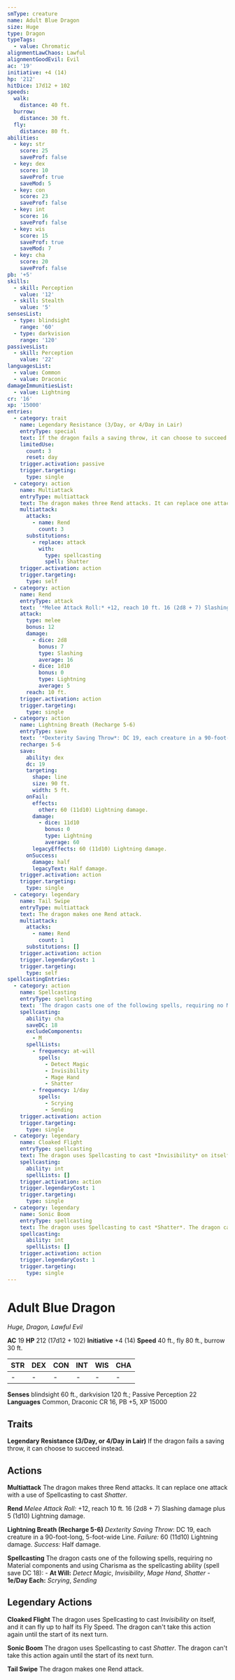 ```yaml
---
smType: creature
name: Adult Blue Dragon
size: Huge
type: Dragon
typeTags:
  - value: Chromatic
alignmentLawChaos: Lawful
alignmentGoodEvil: Evil
ac: '19'
initiative: +4 (14)
hp: '212'
hitDice: 17d12 + 102
speeds:
  walk:
    distance: 40 ft.
  burrow:
    distance: 30 ft.
  fly:
    distance: 80 ft.
abilities:
  - key: str
    score: 25
    saveProf: false
  - key: dex
    score: 10
    saveProf: true
    saveMod: 5
  - key: con
    score: 23
    saveProf: false
  - key: int
    score: 16
    saveProf: false
  - key: wis
    score: 15
    saveProf: true
    saveMod: 7
  - key: cha
    score: 20
    saveProf: false
pb: '+5'
skills:
  - skill: Perception
    value: '12'
  - skill: Stealth
    value: '5'
sensesList:
  - type: blindsight
    range: '60'
  - type: darkvision
    range: '120'
passivesList:
  - skill: Perception
    value: '22'
languagesList:
  - value: Common
  - value: Draconic
damageImmunitiesList:
  - value: Lightning
cr: '16'
xp: '15000'
entries:
  - category: trait
    name: Legendary Resistance (3/Day, or 4/Day in Lair)
    entryType: special
    text: If the dragon fails a saving throw, it can choose to succeed instead.
    limitedUse:
      count: 3
      reset: day
    trigger.activation: passive
    trigger.targeting:
      type: single
  - category: action
    name: Multiattack
    entryType: multiattack
    text: The dragon makes three Rend attacks. It can replace one attack with a use of Spellcasting to cast *Shatter*.
    multiattack:
      attacks:
        - name: Rend
          count: 3
      substitutions:
        - replace: attack
          with:
            type: spellcasting
            spell: Shatter
    trigger.activation: action
    trigger.targeting:
      type: self
  - category: action
    name: Rend
    entryType: attack
    text: '*Melee Attack Roll:* +12, reach 10 ft. 16 (2d8 + 7) Slashing damage plus 5 (1d10) Lightning damage.'
    attack:
      type: melee
      bonus: 12
      damage:
        - dice: 2d8
          bonus: 7
          type: Slashing
          average: 16
        - dice: 1d10
          bonus: 0
          type: Lightning
          average: 5
      reach: 10 ft.
    trigger.activation: action
    trigger.targeting:
      type: single
  - category: action
    name: Lightning Breath (Recharge 5-6)
    entryType: save
    text: '*Dexterity Saving Throw*: DC 19, each creature in a 90-foot-long, 5-foot-wide Line. *Failure:*  60 (11d10) Lightning damage. *Success:*  Half damage.'
    recharge: 5-6
    save:
      ability: dex
      dc: 19
      targeting:
        shape: line
        size: 90 ft.
        width: 5 ft.
      onFail:
        effects:
          other: 60 (11d10) Lightning damage.
        damage:
          - dice: 11d10
            bonus: 0
            type: Lightning
            average: 60
        legacyEffects: 60 (11d10) Lightning damage.
      onSuccess:
        damage: half
        legacyText: Half damage.
    trigger.activation: action
    trigger.targeting:
      type: single
  - category: legendary
    name: Tail Swipe
    entryType: multiattack
    text: The dragon makes one Rend attack.
    multiattack:
      attacks:
        - name: Rend
          count: 1
      substitutions: []
    trigger.activation: action
    trigger.legendaryCost: 1
    trigger.targeting:
      type: self
spellcastingEntries:
  - category: action
    name: Spellcasting
    entryType: spellcasting
    text: 'The dragon casts one of the following spells, requiring no Material components and using Charisma as the spellcasting ability (spell save DC 18): - **At Will:** *Detect Magic*, *Invisibility*, *Mage Hand*, *Shatter* - **1e/Day Each:** *Scrying*, *Sending*'
    spellcasting:
      ability: cha
      saveDC: 18
      excludeComponents:
        - M
      spellLists:
        - frequency: at-will
          spells:
            - Detect Magic
            - Invisibility
            - Mage Hand
            - Shatter
        - frequency: 1/day
          spells:
            - Scrying
            - Sending
    trigger.activation: action
    trigger.targeting:
      type: single
  - category: legendary
    name: Cloaked Flight
    entryType: spellcasting
    text: The dragon uses Spellcasting to cast *Invisibility* on itself, and it can fly up to half its Fly Speed. The dragon can't take this action again until the start of its next turn.
    spellcasting:
      ability: int
      spellLists: []
    trigger.activation: action
    trigger.legendaryCost: 1
    trigger.targeting:
      type: single
  - category: legendary
    name: Sonic Boom
    entryType: spellcasting
    text: The dragon uses Spellcasting to cast *Shatter*. The dragon can't take this action again until the start of its next turn.
    spellcasting:
      ability: int
      spellLists: []
    trigger.activation: action
    trigger.legendaryCost: 1
    trigger.targeting:
      type: single
---
```


# Adult Blue Dragon
*Huge, Dragon, Lawful Evil*

**AC** 19
**HP** 212 (17d12 + 102)
**Initiative** +4 (14)
**Speed** 40 ft., fly 80 ft., burrow 30 ft.

| STR | DEX | CON | INT | WIS | CHA |
| --- | --- | --- | --- | --- | --- |
| - | - | - | - | - | - |

**Senses** blindsight 60 ft., darkvision 120 ft.; Passive Perception 22
**Languages** Common, Draconic
CR 16, PB +5, XP 15000

## Traits

**Legendary Resistance (3/Day, or 4/Day in Lair)**
If the dragon fails a saving throw, it can choose to succeed instead.

## Actions

**Multiattack**
The dragon makes three Rend attacks. It can replace one attack with a use of Spellcasting to cast *Shatter*.

**Rend**
*Melee Attack Roll:* +12, reach 10 ft. 16 (2d8 + 7) Slashing damage plus 5 (1d10) Lightning damage.

**Lightning Breath (Recharge 5-6)**
*Dexterity Saving Throw*: DC 19, each creature in a 90-foot-long, 5-foot-wide Line. *Failure:*  60 (11d10) Lightning damage. *Success:*  Half damage.

**Spellcasting**
The dragon casts one of the following spells, requiring no Material components and using Charisma as the spellcasting ability (spell save DC 18): - **At Will:** *Detect Magic*, *Invisibility*, *Mage Hand*, *Shatter* - **1e/Day Each:** *Scrying*, *Sending*

## Legendary Actions

**Cloaked Flight**
The dragon uses Spellcasting to cast *Invisibility* on itself, and it can fly up to half its Fly Speed. The dragon can't take this action again until the start of its next turn.

**Sonic Boom**
The dragon uses Spellcasting to cast *Shatter*. The dragon can't take this action again until the start of its next turn.

**Tail Swipe**
The dragon makes one Rend attack.
